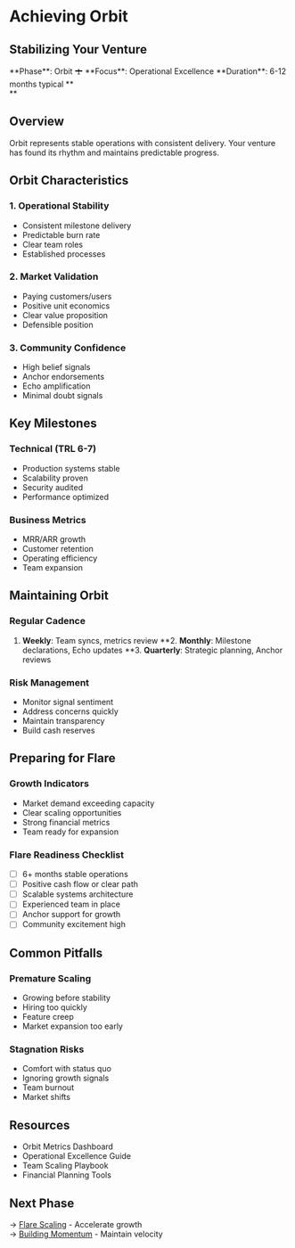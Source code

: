 # Achieving Orbit

## Stabilizing Your Venture

<div class="arena-card" markdown="1">
**Phase**: Orbit 🛨  
**Focus**: Operational Excellence  
**Duration**: 6-12 months typical
**</div>**

## Overview

Orbit represents stable operations with consistent delivery. Your venture has found its rhythm and maintains predictable progress.

## Orbit Characteristics

### 1. Operational Stability
- Consistent milestone delivery
- Predictable burn rate
- Clear team roles
- Established processes

### 2. Market Validation
- Paying customers/users
- Positive unit economics
- Clear value proposition
- Defensible position

### 3. Community Confidence
- High belief signals
- Anchor endorsements
- Echo amplification
- Minimal doubt signals

## Key Milestones

### Technical (TRL 6-7)
- Production systems stable
- Scalability proven
- Security audited
- Performance optimized

### Business Metrics
- MRR/ARR growth
- Customer retention
- Operating efficiency
- Team expansion

## Maintaining Orbit

### Regular Cadence
1. **Weekly**: Team syncs, metrics review
**2. **Monthly**: Milestone declarations, Echo updates
**3. **Quarterly**: Strategic planning, Anchor reviews
### Risk Management
- Monitor signal sentiment
- Address concerns quickly
- Maintain transparency
- Build cash reserves

## Preparing for Flare

### Growth Indicators
- Market demand exceeding capacity
- Clear scaling opportunities
- Strong financial metrics
- Team ready for expansion

### Flare Readiness Checklist
- [ ] 6+ months stable operations
- [ ] Positive cash flow or clear path
- [ ] Scalable systems architecture
- [ ] Experienced team in place
- [ ] Anchor support for growth
- [ ] Community excitement high

## Common Pitfalls

### Premature Scaling
- Growing before stability
- Hiring too quickly
- Feature creep
- Market expansion too early

### Stagnation Risks
- Comfort with status quo
- Ignoring growth signals
- Team burnout
- Market shifts

## Resources

- Orbit Metrics Dashboard
- Operational Excellence Guide
- Team Scaling Playbook
- Financial Planning Tools

## Next Phase

→ [Flare Scaling](flare-scaling.md) - Accelerate growth  
→ [Building Momentum](building-momentum.md) - Maintain velocity